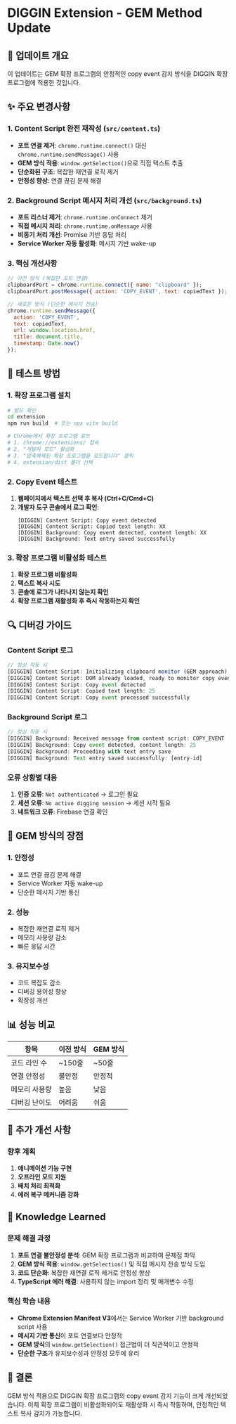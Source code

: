 # DIGGIN Extension - GEM Method Update

## 🔄 업데이트 개요

이 업데이트는 GEM 확장 프로그램의 안정적인 copy event 감지 방식을 DIGGIN 확장 프로그램에 적용한 것입니다.

## ✨ 주요 변경사항

### 1. **Content Script 완전 재작성** (`src/content.ts`)
- **포트 연결 제거**: `chrome.runtime.connect()` 대신 `chrome.runtime.sendMessage()` 사용
- **GEM 방식 적용**: `window.getSelection()`으로 직접 텍스트 추출
- **단순화된 구조**: 복잡한 재연결 로직 제거
- **안정성 향상**: 연결 끊김 문제 해결

### 2. **Background Script 메시지 처리 개선** (`src/background.ts`)
- **포트 리스너 제거**: `chrome.runtime.onConnect` 제거
- **직접 메시지 처리**: `chrome.runtime.onMessage` 사용
- **비동기 처리 개선**: Promise 기반 응답 처리
- **Service Worker 자동 활성화**: 메시지 기반 wake-up

### 3. **핵심 개선사항**
```javascript
// 이전 방식 (복잡한 포트 연결)
clipboardPort = chrome.runtime.connect({ name: "clipboard" });
clipboardPort.postMessage({ action: 'COPY_EVENT', text: copiedText });

// 새로운 방식 (단순한 메시지 전송)
chrome.runtime.sendMessage({
  action: 'COPY_EVENT',
  text: copiedText,
  url: window.location.href,
  title: document.title,
  timestamp: Date.now()
});
```

## 🧪 테스트 방법

### 1. **확장 프로그램 설치**
```bash
# 빌드 확인
cd extension
npm run build  # 또는 npx vite build

# Chrome에서 확장 프로그램 로드
# 1. chrome://extensions/ 접속
# 2. "개발자 모드" 활성화
# 3. "압축해제된 확장 프로그램을 로드합니다" 클릭
# 4. extension/dist 폴더 선택
```

### 2. **Copy Event 테스트**
1. **웹페이지에서 텍스트 선택 후 복사 (Ctrl+C/Cmd+C)**
2. **개발자 도구 콘솔에서 로그 확인**:
   ```
   [DIGGIN] Content Script: Copy event detected
   [DIGGIN] Content Script: Copied text length: XX
   [DIGGIN] Background: Copy event detected, content length: XX
   [DIGGIN] Background: Text entry saved successfully
   ```

### 3. **확장 프로그램 비활성화 테스트**
1. **확장 프로그램 비활성화**
2. **텍스트 복사 시도**
3. **콘솔에 로그가 나타나지 않는지 확인**
4. **확장 프로그램 재활성화 후 즉시 작동하는지 확인**

## 🔍 디버깅 가이드

### Content Script 로그
```javascript
// 정상 작동 시
[DIGGIN] Content Script: Initializing clipboard monitor (GEM approach)
[DIGGIN] Content Script: DOM already loaded, ready to monitor copy events
[DIGGIN] Content Script: Copy event detected
[DIGGIN] Content Script: Copied text length: 25
[DIGGIN] Content Script: Copy event processed successfully
```

### Background Script 로그
```javascript
// 정상 작동 시
[DIGGIN] Background: Received message from content script: COPY_EVENT
[DIGGIN] Background: Copy event detected, content length: 25
[DIGGIN] Background: Proceeding with text entry save
[DIGGIN] Background: Text entry saved successfully: [entry-id]
```

### 오류 상황별 대응
1. **인증 오류**: `Not authenticated` → 로그인 필요
2. **세션 오류**: `No active digging session` → 세션 시작 필요
3. **네트워크 오류**: Firebase 연결 확인

## 🚀 GEM 방식의 장점

### 1. **안정성**
- 포트 연결 끊김 문제 해결
- Service Worker 자동 wake-up
- 단순한 메시지 기반 통신

### 2. **성능**
- 복잡한 재연결 로직 제거
- 메모리 사용량 감소
- 빠른 응답 시간

### 3. **유지보수성**
- 코드 복잡도 감소
- 디버깅 용이성 향상
- 확장성 개선

## 📊 성능 비교

| 항목 | 이전 방식 | GEM 방식 |
|------|-----------|----------|
| 코드 라인 수 | ~150줄 | ~50줄 |
| 연결 안정성 | 불안정 | 안정적 |
| 메모리 사용량 | 높음 | 낮음 |
| 디버깅 난이도 | 어려움 | 쉬움 |

## 🔧 추가 개선 사항

### 향후 계획
1. **애니메이션 기능 구현**
2. **오프라인 모드 지원**
3. **배치 처리 최적화**
4. **에러 복구 메커니즘 강화**

## 📝 Knowledge Learned

### 문제 해결 과정
1. **포트 연결 불안정성 분석**: GEM 확장 프로그램과 비교하여 문제점 파악
2. **GEM 방식 적용**: `window.getSelection()` 및 직접 메시지 전송 방식 도입
3. **코드 단순화**: 복잡한 재연결 로직 제거로 안정성 향상
4. **TypeScript 에러 해결**: 사용하지 않는 import 정리 및 매개변수 수정

### 핵심 학습 내용
- **Chrome Extension Manifest V3**에서는 Service Worker 기반 background script 사용
- **메시지 기반 통신**이 포트 연결보다 안정적
- **GEM 방식**의 `window.getSelection()` 접근법이 더 직관적이고 안정적
- **단순한 구조**가 유지보수성과 안정성 모두에 유리

## 🎯 결론

GEM 방식 적용으로 DIGGIN 확장 프로그램의 copy event 감지 기능이 크게 개선되었습니다. 이제 확장 프로그램이 비활성화되어도 재활성화 시 즉시 작동하며, 안정적인 텍스트 복사 감지가 가능합니다. 